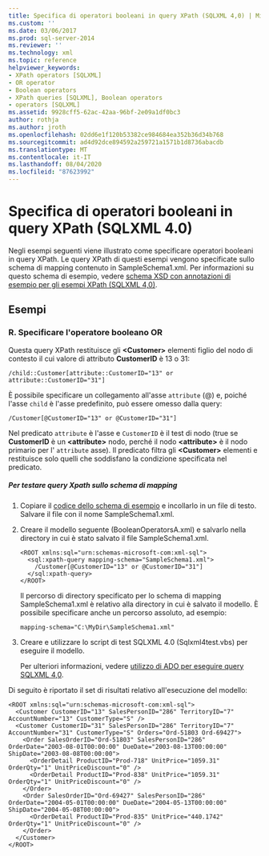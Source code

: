 ```yaml
---
title: Specifica di operatori booleani in query XPath (SQLXML 4,0) | Microsoft Docs
ms.custom: ''
ms.date: 03/06/2017
ms.prod: sql-server-2014
ms.reviewer: ''
ms.technology: xml
ms.topic: reference
helpviewer_keywords:
- XPath operators [SQLXML]
- OR operator
- Boolean operators
- XPath queries [SQLXML], Boolean operators
- operators [SQLXML]
ms.assetid: 9928cff5-62ac-42aa-96bf-2e09a1df0bc3
author: rothja
ms.author: jroth
ms.openlocfilehash: 02dd6e1f120b53382ce984684ea352b36d34b768
ms.sourcegitcommit: ad4d92dce894592a259721a1571b1d8736abacdb
ms.translationtype: MT
ms.contentlocale: it-IT
ms.lasthandoff: 08/04/2020
ms.locfileid: "87623992"
---
```

# <a name="specifying-boolean-operators-in-xpath-queries-sqlxml-40"></a>Specifica di operatori booleani in query XPath (SQLXML 4.0)
  Negli esempi seguenti viene illustrato come specificare operatori booleani in query XPath. Le query XPath di questi esempi vengono specificate sullo schema di mapping contenuto in SampleSchema1.xml. Per informazioni su questo schema di esempio, vedere [schema XSD con annotazioni di esempio per gli esempi XPath &#40;SQLXML 4,0&#41;](sample-annotated-xsd-schema-for-xpath-examples-sqlxml-4-0.md).  
  
## <a name="examples"></a>Esempi  
  
### <a name="a-specify-the-or-boolean-operator"></a>R. Specificare l'operatore booleano OR  
 Questa query XPath restituisce gli **\<Customer>** elementi figlio del nodo di contesto il cui valore di attributo **CustomerID** è 13 o 31:  
  
```  
/child::Customer[attribute::CustomerID="13" or attribute::CustomerID="31"]  
```  
  
 È possibile specificare un collegamento all'asse `attribute` (@) e, poiché l'asse `child` è l'asse predefinito, può essere omesso dalla query:  
  
```  
/Customer[@CustomerID="13" or @CustomerID="31"]  
```  
  
 Nel predicato `attribute` è l'asse e `CustomerID` è il test di nodo (true se **CustomerID** è un **\<attribute>** nodo, perché il nodo **\<attribute>** è il nodo primario per l' `attribute` asse). Il predicato filtra gli **\<Customer>** elementi e restituisce solo quelli che soddisfano la condizione specificata nel predicato.  
  
##### <a name="to-test-the-xpath-queries-against-the-mapping-schema"></a>Per testare query Xpath sullo schema di mapping  
  
1.  Copiare il [codice dello schema di esempio](sample-annotated-xsd-schema-for-xpath-examples-sqlxml-4-0.md) e incollarlo in un file di testo. Salvare il file con il nome SampleSchema1.xml.  
  
2.  Creare il modello seguente (BooleanOperatorsA.xml) e salvarlo nella directory in cui è stato salvato il file SampleSchema1.xml.  
  
    ```  
    <ROOT xmlns:sql="urn:schemas-microsoft-com:xml-sql">  
      <sql:xpath-query mapping-schema="SampleSchema1.xml">  
        /Customer[@CustomerID="13" or @CustomerID="31"]  
      </sql:xpath-query>  
    </ROOT>  
    ```  
  
     Il percorso di directory specificato per lo schema di mapping SampleSchema1.xml è relativo alla directory in cui è salvato il modello. È possibile specificare anche un percorso assoluto, ad esempio:  
  
    ```  
    mapping-schema="C:\MyDir\SampleSchema1.xml"  
    ```  
  
3.  Creare e utilizzare lo script di test SQLXML 4.0 (Sqlxml4test.vbs) per eseguire il modello.  
  
     Per ulteriori informazioni, vedere [utilizzo di ADO per eseguire query SQLXML 4,0](../../sqlxml/using-ado-to-execute-sqlxml-4-0-queries.md).  
  
 Di seguito è riportato il set di risultati relativo all'esecuzione del modello:  
  
```  
<ROOT xmlns:sql="urn:schemas-microsoft-com:xml-sql">  
  <Customer CustomerID="13" SalesPersonID="286" TerritoryID="7" AccountNumber="13" CustomerType="S" />   
  <Customer CustomerID="31" SalesPersonID="286" TerritoryID="7" AccountNumber="31" CustomerType="S" Orders="Ord-51803 Ord-69427">  
    <Order SalesOrderID="Ord-51803" SalesPersonID="286" OrderDate="2003-08-01T00:00:00" DueDate="2003-08-13T00:00:00" ShipDate="2003-08-08T00:00:00">  
      <OrderDetail ProductID="Prod-718" UnitPrice="1059.31" OrderQty="1" UnitPriceDiscount="0" />   
      <OrderDetail ProductID="Prod-838" UnitPrice="1059.31" OrderQty="1" UnitPriceDiscount="0" />   
    </Order>  
    <Order SalesOrderID="Ord-69427" SalesPersonID="286" OrderDate="2004-05-01T00:00:00" DueDate="2004-05-13T00:00:00" ShipDate="2004-05-08T00:00:00">  
      <OrderDetail ProductID="Prod-835" UnitPrice="440.1742" OrderQty="1" UnitPriceDiscount="0" />   
    </Order>  
  </Customer>  
</ROOT>  
```  
  
  
